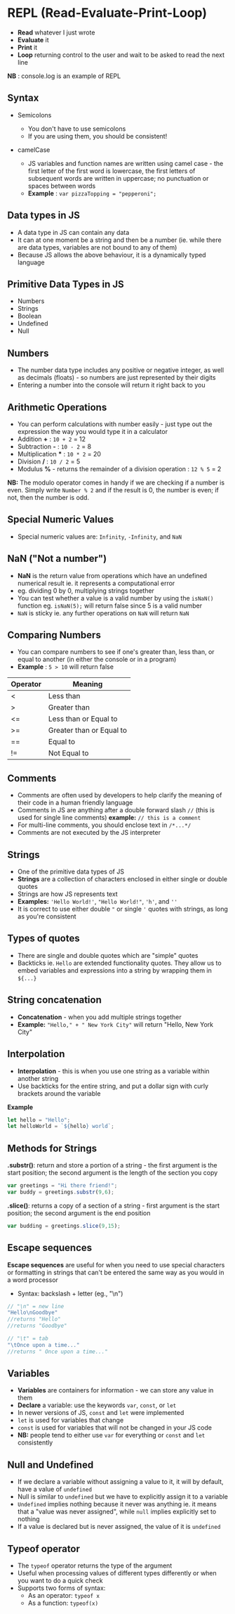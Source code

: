 # REPL (Read-Evaluate-Print-Loop)

* **Read** whatever I just wrote
* **Evaluate** it
* **Print** it 
* **Loop** returning control to the user and wait to be asked to read the next line

**NB** : console.log is an example of REPL

## Syntax

* Semicolons
  - You don't have to use semicolons
  - If you are using them, you should be consistent!

* camelCase
  - JS variables and function names are written using camel case - the first letter of the first word is lowercase, the first letters of subsequent words are written in uppercase; no punctuation or spaces between words
  - **Example** : `var pizzaTopping = "pepperoni";`

## Data types in JS

* A data type in JS can contain any data
* It can at one moment be a string and then be a number (ie. while there are data types, variables are not bound to any of them)
* Because JS allows the above behaviour, it is a dynamically typed language

## Primitive Data Types in JS

* Numbers
* Strings
* Boolean
* Undefined 
* Null

## Numbers 

* The number data type includes any positive or negative integer, as well as decimals (floats) - so numbers are just represented by their digits
* Entering a number into the console will return it right back to you

## Arithmetic Operations

* You can perform calculations with number easily - just type out the expression the way you would type it in a calculator
* Addition **+** : `10 + 2` = 12
* Subtraction **-** : `10 - 2` = 8
* Multiplication __*__ : `10 * 2` = 20
* Division **/** : `10 / 2` = 5
* Modulus **%** - returns the remainder of a division operation : `12 % 5` = 2 

**NB:** The modulo operator comes in handy if we are checking if a number is even. Simply write `Number % 2` and if the result is 0, the number is even; if not, then the number is odd.

## Special Numeric Values

* Special numeric values are: `Infinity`, `-Infinity`, and `NaN`

## NaN ("Not a number")

* **NaN** is the return value from operations which have an undefined numerical result ie. it represents a computational error 
* eg. dividing 0 by 0, multiplying strings together
* You can test whether a value is a valid number by using the `isNaN()` function eg. `isNaN(5);` will return false since 5 is a valid number
* `NaN` is sticky ie. any further operations on `NaN` will return `NaN`

## Comparing Numbers

* You can compare numbers to see if one's greater than, less than, or equal to another (in either the console or in a program)
* **Example** : `5 > 10` will return false

Operator | Meaning|
---|---|
< | Less than
> | Greater than
<= | Less than or Equal to
>= | Greater than or Equal to
== | Equal to 
!= | Not Equal to

## Comments

* Comments are often used by developers to help clarify the meaning of their code in a human friendly language
* Comments in JS are anything after a double forward slash `//` (this  is used for single line comments) **example:** `// this is a comment`
* For multi-line comments, you should enclose text in `/*...*/`
* Comments are not executed by the JS interpreter

## Strings

* One of the primitive data types of JS
* **Strings** are a collection of characters enclosed in either single or double quotes
* Strings are how JS represents text
* **Examples:** `'Hello World!'`, `"Hello World!"`, `'h'`, and `''`
* It is correct to use either double `"` or single `'` quotes with strings, as long as you're consistent

## Types of quotes

* There are single and double quotes which are "simple" quotes
* Backticks ie. ``Hello`` are extended functionality quotes. They allow us to embed variables and expressions into a string by wrapping them in `${...}`

## String concatenation

* **Concatenation** - when you add multiple strings together
* **Example:** `"Hello," + " New York City"` will return "Hello, New York City"

## Interpolation

* **Interpolation** - this is when you use one string as a variable within another string
* Use backticks for the entire string, and put a dollar sign with curly brackets around the variable

**Example**
```js 
let hello = "Hello";
let helloWorld = `${hello} world`;
```

## Methods for Strings

**.substr()**: return and store a portion of a string - the first argument is the start position; the second argument is the length of the section you copy
```js
var greetings = "Hi there friend!";
var buddy = greetings.substr(9,6);
```

**.slice()**: returns a copy of a section of a string - first argument is the start position; the second argument is the end position
```js
var budding = greetings.slice(9,15);
```

## Escape sequences

**Escape sequences** are useful for when you need to use special characters or formatting in strings that can't be entered the same way as you would in a word processor
* Syntax: backslash + letter (eg., "\n")
```js
// "\n" = new line 
"Hello\nGoodbye"
//returns "Hello"
//returns "Goodbye"

// "\t" = tab
"\tOnce upon a time..."
//returns " Once upon a time..."
```

## Variables

* **Variables** are  containers for information - we can store any value in them
* **Declare** a variable: use the keywords `var`, `const`, or `let`
* In newer versions of JS, `const` and `let` were implemented
* `let` is used for variables that change
* `const` is used for variables that will not be changed in your JS code
* **NB:** people tend to either use `var` for everything or `const` and `let` consistently

## Null and Undefined

* If we declare a variable without assigning a value to it, it will by default, have a value of `undefined`
* Null is similar to `undefined` but we have to explicitly assign it to a variable
* `Undefined` implies nothing because it never was anything ie. it means that a "value was never assigned", while `null` implies explicitly set to nothing
* If a value is declared but is never assigned, the value of it is `undefined`

## Typeof operator

* The `typeof` operator returns the type of the argument
* Useful when processing values of different types differently or when you want to do a quick check
* Supports two forms of syntax: 
	- As an operator: `typeof x`
	- As a function: `typeof(x)`

 

